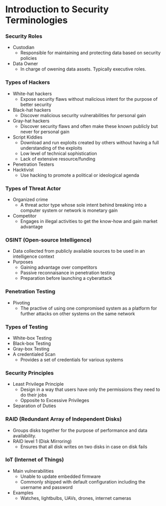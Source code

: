 # Introduction to Security Terminologies
### Security Roles
* Custodian
  * Responsible for maintaining and protecting data based on security policies
* Data Owner
  * In charge of owening data assets. Typically executive roles.

### Types of Hackers
* White-hat hackers
  * Expose security flaws without malicious intent for the purpose of better security
* Black-hat hackers
  * Discover malicious security vulnerabilities for personal gain
* Gray-hat hackers
  * Discover security flaws and often make these known publicly but never for personal gain
* Script Kiddies
  * Download and run exploits created by others without having a full understanding of the exploits
  * Low level of technical sophistication
  * Lack of extensive resource/funding
* Penetration Testers
* Hacktivist
  * Use hacking to promote a political or ideological agenda

### Types of Threat Actor
* Organized crime
  * A threat actor type whose sole intent behind breaking into a computer system or network is monetary gain
* Competitor
  * Engages in illegal activities to get the know-how and gain market advantage
 
### OSINT (Open-source Intelligence)
* Data collected from publicly available sources to be used in an intelligence context
* Purposes
  * Gaining advantage over competitors
  * Passive reconnaisance in penetration testing
  * Preparation before launching a cyberattack
  
### Penetration Testing
* Pivoting
  * The practive of using one compromised system as a platform for further attacks on other systems on the same network

### Types of Testing
* White-box Testing
* Black-box Testing
* Gray-box Testing
* A credentialed Scan
  * Provides a set of credentials for various systems
  
### Security Principles
* Least Privilege Principle
  * Design in a way that users have only the permissions they need to do their jobs
  * Opposite to Excessive Privileges
* Separation of Duties
  
### RAID (Redundant Array of Independent Disks)
* Groups disks together for the purpose of performance and data availability.
* RAID level 1 (Disk Mirroring)
  * Ensures that all disk writes on two disks in case on disk fails
  
### IoT (Internet of Things)
* Main vulnerabilities
  * Unable to update embedded firmware
  * Commonly shipped with default configuration including the username and password
* Examples
  * Watches, lightbulbs, UAVs, drones, internet cameras
